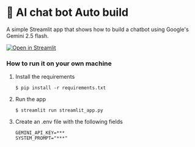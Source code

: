 # 💬 AI chat bot Auto build

A simple Streamlit app that shows how to build a chatbot using Google's Gemini 2.5 flash.

[![Open in Streamlit](https://static.streamlit.io/badges/streamlit_badge_black_white.svg)](https://chatbot-template.streamlit.app/)

### How to run it on your own machine

1. Install the requirements

   ```
   $ pip install -r requirements.txt
   ```

2. Run the app

   ```
   $ streamlit run streamlit_app.py
   ```

3. Create an .env file with the following fields
   
   ```
   GEMINI_API_KEY=***
   SYSTEM_PROMPT="***"
   ```
